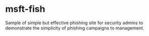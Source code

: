 # msft-fish

Sample of simple but effective phishing site for security admins to demonstrate the simplicity of phishing campaigns to management. 
